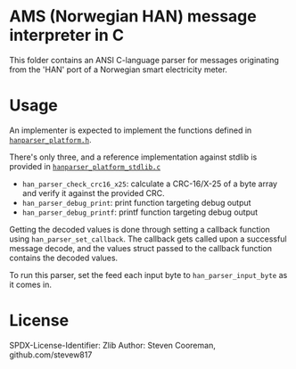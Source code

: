 # AMS (Norwegian HAN) message interpreter in C

This folder contains an ANSI C-language parser for messages originating from the 'HAN' port of a Norwegian smart electricity meter.

# Usage
An implementer is expected to implement the functions defined in [`hanparser_platform.h`](hanparser_platform.h).

There's only three, and a reference implementation against stdlib is provided in [`hanparser_platform_stdlib.c`](hanparser_platform_stdlib.c)
* `han_parser_check_crc16_x25`: calculate a CRC-16/X-25 of a byte array and verify it against the provided CRC.
* `han_parser_debug_print`: print function targeting debug output
* `han_parser_debug_printf`: printf function targeting debug output

Getting the decoded values is done through setting a callback function using `han_parser_set_callback`. The callback gets called upon a
successful message decode, and the values struct passed to the callback function contains the decoded values.

To run this parser, set the feed each input byte to `han_parser_input_byte` as it comes in.

# License
SPDX-License-Identifier: Zlib
Author: Steven Cooreman, github.com/stevew817
